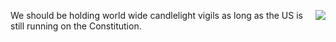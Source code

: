 <img src="http://scripting.com/images/2019/11/20/offWithTheirHeads.png" border="0" align="right">We should be holding world wide candlelight vigils as long as the US is still running on the Constitution.
